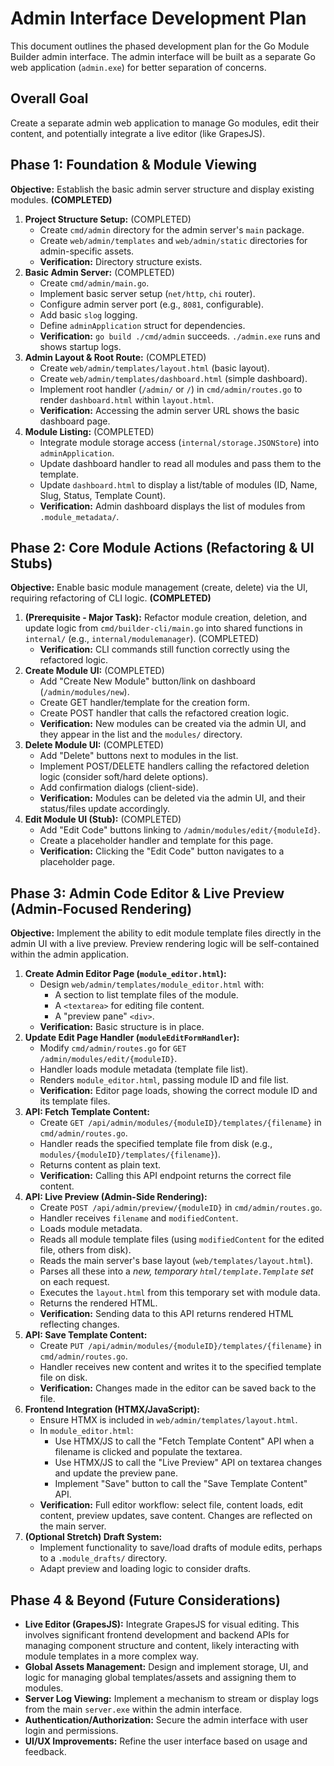 # Admin Interface Development Plan

This document outlines the phased development plan for the Go Module Builder admin interface. The admin interface will be built as a separate Go web application (`admin.exe`) for better separation of concerns.

## Overall Goal

Create a separate admin web application to manage Go modules, edit their content, and potentially integrate a live editor (like GrapesJS).

## Phase 1: Foundation & Module Viewing

**Objective:** Establish the basic admin server structure and display existing modules. **(COMPLETED)**

1.  **Project Structure Setup:** (COMPLETED)
    *   Create `cmd/admin` directory for the admin server's `main` package.
    *   Create `web/admin/templates` and `web/admin/static` directories for admin-specific assets.
    *   **Verification:** Directory structure exists.
2.  **Basic Admin Server:** (COMPLETED)
    *   Create `cmd/admin/main.go`.
    *   Implement basic server setup (`net/http`, `chi` router).
    *   Configure admin server port (e.g., `8081`, configurable).
    *   Add basic `slog` logging.
    *   Define `adminApplication` struct for dependencies.
    *   **Verification:** `go build ./cmd/admin` succeeds. `./admin.exe` runs and shows startup logs.
3.  **Admin Layout & Root Route:** (COMPLETED)
    *   Create `web/admin/templates/layout.html` (basic layout).
    *   Create `web/admin/templates/dashboard.html` (simple dashboard).
    *   Implement root handler (`/admin/` or `/`) in `cmd/admin/routes.go` to render `dashboard.html` within `layout.html`.
    *   **Verification:** Accessing the admin server URL shows the basic dashboard page.
4.  **Module Listing:** (COMPLETED)
    *   Integrate module storage access (`internal/storage.JSONStore`) into `adminApplication`.
    *   Update dashboard handler to read all modules and pass them to the template.
    *   Update `dashboard.html` to display a list/table of modules (ID, Name, Slug, Status, Template Count).
    *   **Verification:** Admin dashboard displays the list of modules from `.module_metadata/`.

## Phase 2: Core Module Actions (Refactoring & UI Stubs)

**Objective:** Enable basic module management (create, delete) via the UI, requiring refactoring of CLI logic. **(COMPLETED)**

1.  **(Prerequisite - Major Task):** Refactor module creation, deletion, and update logic from `cmd/builder-cli/main.go` into shared functions in `internal/` (e.g., `internal/modulemanager`). (COMPLETED)
    *   **Verification:** CLI commands still function correctly using the refactored logic.
2.  **Create Module UI:** (COMPLETED)
    *   Add "Create New Module" button/link on dashboard (`/admin/modules/new`).
    *   Create GET handler/template for the creation form.
    *   Create POST handler that calls the refactored creation logic.
    *   **Verification:** New modules can be created via the admin UI, and they appear in the list and the `modules/` directory.
3.  **Delete Module UI:** (COMPLETED)
    *   Add "Delete" buttons next to modules in the list.
    *   Implement POST/DELETE handlers calling the refactored deletion logic (consider soft/hard delete options).
    *   Add confirmation dialogs (client-side).
    *   **Verification:** Modules can be deleted via the admin UI, and their status/files update accordingly.
4.  **Edit Module UI (Stub):** (COMPLETED)
    *   Add "Edit Code" buttons linking to `/admin/modules/edit/{moduleId}`.
    *   Create a placeholder handler and template for this page.
    *   **Verification:** Clicking the "Edit Code" button navigates to a placeholder page.

## Phase 3: Admin Code Editor & Live Preview (Admin-Focused Rendering)

**Objective:** Implement the ability to edit module template files directly in the admin UI with a live preview. Preview rendering logic will be self-contained within the admin application.

1.  **Create Admin Editor Page (`module_editor.html`):**
    *   Design `web/admin/templates/module_editor.html` with:
        *   A section to list template files of the module.
        *   A `<textarea>` for editing file content.
        *   A "preview pane" `<div>`.
    *   **Verification:** Basic structure is in place.
2.  **Update Edit Page Handler (`moduleEditFormHandler`):**
    *   Modify `cmd/admin/routes.go` for `GET /admin/modules/edit/{moduleID}`.
    *   Handler loads module metadata (template file list).
    *   Renders `module_editor.html`, passing module ID and file list.
    *   **Verification:** Editor page loads, showing the correct module ID and its template files.
3.  **API: Fetch Template Content:**
    *   Create `GET /api/admin/modules/{moduleID}/templates/{filename}` in `cmd/admin/routes.go`.
    *   Handler reads the specified template file from disk (e.g., `modules/{moduleID}/templates/{filename}`).
    *   Returns content as plain text.
    *   **Verification:** Calling this API endpoint returns the correct file content.
4.  **API: Live Preview (Admin-Side Rendering):**
    *   Create `POST /api/admin/preview/{moduleID}` in `cmd/admin/routes.go`.
    *   Handler receives `filename` and `modifiedContent`.
    *   Loads module metadata.
    *   Reads all module template files (using `modifiedContent` for the edited file, others from disk).
    *   Reads the main server's base layout (`web/templates/layout.html`).
    *   Parses all these into a *new, temporary `html/template.Template` set* on each request.
    *   Executes the `layout.html` from this temporary set with module data.
    *   Returns the rendered HTML.
    *   **Verification:** Sending data to this API returns rendered HTML reflecting changes.
5.  **API: Save Template Content:**
    *   Create `PUT /api/admin/modules/{moduleID}/templates/{filename}` in `cmd/admin/routes.go`.
    *   Handler receives new content and writes it to the specified template file on disk.
    *   **Verification:** Changes made in the editor can be saved back to the file.
6.  **Frontend Integration (HTMX/JavaScript):**
    *   Ensure HTMX is included in `web/admin/templates/layout.html`.
    *   In `module_editor.html`:
        *   Use HTMX/JS to call the "Fetch Template Content" API when a filename is clicked and populate the textarea.
        *   Use HTMX/JS to call the "Live Preview" API on textarea changes and update the preview pane.
        *   Implement "Save" button to call the "Save Template Content" API.
    *   **Verification:** Full editor workflow: select file, content loads, edit content, preview updates, save content. Changes are reflected on the main server.
7.  **(Optional Stretch) Draft System:**
    *   Implement functionality to save/load drafts of module edits, perhaps to a `.module_drafts/` directory.
    *   Adapt preview and loading logic to consider drafts.

## Phase 4 & Beyond (Future Considerations)

*   **Live Editor (GrapesJS):** Integrate GrapesJS for visual editing. This involves significant frontend development and backend APIs for managing component structure and content, likely interacting with module templates in a more complex way.
*   **Global Assets Management:** Design and implement storage, UI, and logic for managing global templates/assets and assigning them to modules.
*   **Server Log Viewing:** Implement a mechanism to stream or display logs from the main `server.exe` within the admin interface.
*   **Authentication/Authorization:** Secure the admin interface with user login and permissions.
*   **UI/UX Improvements:** Refine the user interface based on usage and feedback.